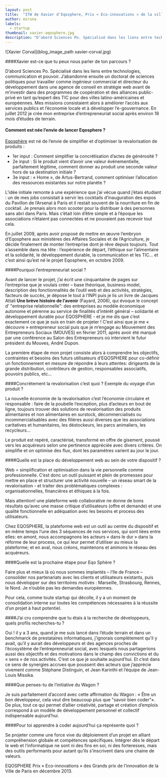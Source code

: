 ```yaml
---
layout: post
title:  "ITW de Xavier d'Eqosphere, Prix « Eco-innovations » de la ville de Paris"
author: miruna
labels:
  - startup
thumbnail: xavier-aqosphere.jpg
description: "D’abord Sciences Po. Spécialisé dans les liens entre technologies, communication et pouvoir. J’abandonne  ensuite un doctorat de sciences politiques pour travailler comme ingénieur commercial et directeur du développement dans une agence de conseil en stratégie web avant de m’investir dans des programmes de coopération et des alliances public-privé en tant qu’expert des TIC pour des villes latino-américaines et européennes. Mes missions consistaient alors à améliorer l’accès aux services publics et l’économie locale et à développer l’e-gouvernance. En juillet 2012 je crée mon entreprise d’entrepreneuriat social après environ 18 mois d’études de terrain."
---
```


![Xavier Corval](blog_image_path xavier-corval.jpg)

####Xavier est-ce que tu peux nous parler de ton parcours ?

D’abord Sciences Po. Spécialisé dans les liens entre technologies, communication et pouvoir. J’abandonne  ensuite un doctorat de sciences politiques pour travailler comme ingénieur commercial et directeur du développement dans une agence de conseil en stratégie web avant de m’investir dans des programmes de coopération et des alliances public-privé en tant qu’expert des TIC pour des villes latino-américaines et européennes. Mes missions consistaient alors à améliorer l’accès aux services publics et l’économie locale et à développer l’e-gouvernance. En juillet 2012 je crée mon entreprise d’entrepreneuriat social après environ 18 mois d’études de terrain.

#### Comment est née l’envie de lancer Eqosphere ?

[Eqosphère](http://eqosphere.com/) est né de l’envie de simplifier et d’optimiser la revalorisation de produits :

- 1er input : Comment simplifier la concrétisation d’actes de générosité ?
- 2e input : Si le produit vient d’avoir une valeur événementielle, parfaitement légitime, comment donner au produit une seconde valeur hors de sa destination initiale ?
- 3e input : « Home », de Artus-Bertrand, comment optimiser l’allocation des ressources existantes sur notre planète ?

L’idée initiale remonte à une expérience que j’ai vécue quand j’étais étudiant : un de mes jobs consistait à servir les cocktails d’inauguration des expos du Pavillon de l’Arsenal à Paris et il restait souvent de la nourriture en fin de cocktail. Je prenais alors mon scooter pour la distribuer à des personnes sans abri dans Paris. Mais c’était loin d’être simple et à l’époque les associations n’étaient pas connectées et ne pouvaient pas recevoir tout cela.


En juillet 2009, après avoir proposé de mettre en œuvre l’embryon d’Eqosphere aux ministères des Affaires Sociales et de l’Agriculture,  je décide finalement de monter l’entreprise dont je rêve depuis toujours. Tout s’assemble dans ma tête : l’expérience de départ, l’éthique sur l’alimentaire et la solidarité, le développement durable, la communication et les TIC… et c’est ainsi qu’est né le projet Eqosphere, en octobre 2009.


####Pourquoi l’entrepreneuriat social ?

Avant de lancer le projet, j’ai écrit une cinquantaine de pages sur l’entreprise que je voulais créer – base théorique, business model, description des fonctionnalités de l’outil web et des activités, stratégies, facteurs de succès, je dépose le tout à l’INPI puis je lis un livre de Jacques Attali **Une brève histoire de l’avenir** (Fayard, 2006),  qui évoque le concept d’ "entreprise relationnelle": des entreprises au modèle économique autonome et pérenne au service de finalités d’intérêt général – solidarité et développement durable pour EQOSPHERE -   et je me dis que c’est exactement ce que je suis en train de projeter !  C’est ainsi que je me « découvre » entrepreneur social puis que je m’engage au Mouvement des Entrepreneurs Sociaux (MOUVES) en février 2011, après avoir été marqué par une conférence au Salon des Entrepreneurs où intervient le futur président du Mouves, André Dupon.

La première étape de mon projet consiste alors à comprendre les objectifs, contraintes et besoins  des futurs utilisateurs d’EQOSPHERE pour co-définir un fonctionnement en mesure de répondre à leurs attentes: dirigeants de la grande distribution, contrôleurs de gestion, responsables associatifs, pouvoirs publics, etc…


####Concrètement la revalorisation c’est quoi ? Exemple du voyage d’un produit ?

La nouvelle économie de la revalorisation c’est l’économie circulaire et responsable : faire de la poubelle l’exception, plus d’acteurs en bout de ligne, toujours trouver des solutions de revalorisation des produits alimentaires et non alimentaires en surstock, décommercialisés ou incommercialisables avec des filières aussi diverses que les associations caritatives et humanitaires, les déstockeurs, les parcs animaliers, les recycleurs…

Le produit est repéré, caractérisé, transformé en offre de gisement, poussé vers les acquéreurs selon une pertinence appréciée avec divers critères. On simplifie et on optimise des flux, dont les paramètres varient au jour le jour.


####Quelle est la place du développement web au sein de votre dispositif ?

Web = simplification et optimisation dans la vie personnelle comme professionnelle. C’est donc un outil puissant et plein de promesses pour mettre en place et structurer une activité nouvelle – un réseau smart de la revalorisation - et traiter des problématiques complexes : organisationnelles, financières et éthiques à la fois.

Mais attention! une plateforme web collaborative ne donne de bons résultats qu’avec une masse critique d’utilisateurs (offre et demande) et une qualité fonctionnelle en adéquation avec les besoins et process des utilisateurs.

Chez EQOSPHERE, la plateforme web est un outil au centre du dispositif et en même temps l’une des 3 séquences de nos services, qui sont liées entre elles: en amont, nous accompagnons les acteurs « dans le dur » dans la réforme de leur process, ce qui leur permet d’utiliser au mieux la plateforme; et en aval, nous créons, maintenons et animons le réseau des acquéreurs.


####Quelle est la prochaine étape pour Eqo Sphère ?

Faire plus et mieux là où nous sommes implantés – l’Ile de France – consolider nos partenariats avec les clients et utilisateurs existants, puis nous développer sur des territoires motivés : Marseille, Strasbourg, Rennes, le Nord. Je n’oublie pas les demandes européennes.

Pour cela, comme toute startup qui décolle, il y a un moment de consolidation interne sur toutes les compétences nécessaires à la réussite d’un projet à haut potentiel.


####J’ai cru comprendre que tu étais à la recherche de développeurs, quels profils recherches-tu ?

Oui ! il y a 3 ans, quand je me suis lancé dans l’étude terrain et dans un benchmarck de prestataires informatiques, j’ignorais complètement qu’il y avait, qu’il y aurait des développeurs et des agences proches de l’écosystème de l’entrepreneuriat social, avec lesquels nous partagerions aussi des objectifs et des motivations dans le champ des convictions et du « sens » de nos activités. C’est ce que je souhaite aujourd’hui. Et c’est dans ce sens de synergies accrues que poussent des acteurs que j’apprécie vivement comme Stéphane Distinguin, et Jean Karinthi et l’équipe de Jean-Louis Missika.


####Que penses-tu de l’initiative du Wagon ?

Je suis parfaitement d’accord avec cette affirmation du Wagon : « Être un bon développeur, cela veut dire beaucoup plus que "savoir bien coder"». De plus, tout ce qui permet d’allier créativité, partage et création d’emplois correspond à un modèle de développement personnel et collectif indispensable aujourd’hui.


####Pour toi apprendre à coder aujourd’hui ça représente quoi ?

Se projeter comme une force vive du déploiement d’un projet en alliant compréhension globale et compétences spécifiques. Intégrer dès le départ le web et l’informatique ne sont ni des fins en soi, ni des forteresses, mais des outils performants pour autant qu’ils s’inscrivent dans une chaine de valeurs.

EQOSPHERE Prix « Eco-innovations » des Grands prix de l’innovation de la Ville de Paris en décembre 2013.